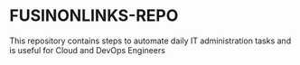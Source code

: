 # FUSINONLINKS-REPO
This repository contains steps to automate daily IT administration tasks and is useful for Cloud and DevOps Engineers 
